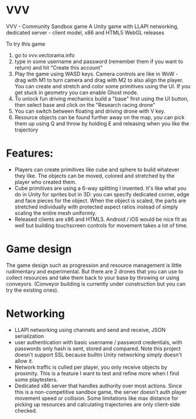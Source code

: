 # VVV
VVV - Community Sandbox game
A Unity game with LLAPI networking, dedicated server - client model, x86 and HTML5 WebGL releases

To try this game
1. go to vvv.vectorama.info
2. type in some username and password (remember them if you want to return) and hit "Create this account"
3. Play the game using WASD keys. Camera controls are like in WoW - drag with M1 to turn camera and drag with M2 to also align the player. You can create and stretch and color some primitives using the UI. If you get stuck in geometry you can enable Ghost mode.
4. To unlock fun driving mechanics build a "base" first using the UI button, then select base and click on the "Research racing drone"
5. You can switch between floating and driving drone with V key.
6. Resource objects can be found further away on the map, you can pick them up using Q and throw by holding E and releasing when you like the trajectory

# Features:
- Players can create primitives like cube and sphere to build whatever they like. The objects can be moved, colored and stretched by the player who created them.
- Cube primitives are using a 6-way splitting I invented. It's like what you do in Unity for sprites but in 3D: you can specify dedicated corner, edge and face pieces for the object. When the object is scaled, the parts are stretched individually with protected aspect ratios instead of simply scaling the entire mesh uniformly.
- Released clients are x86 and HTML5. Android / iOS would be nice fit as well but building touchscreen controls for movement takes a lot of time.

# Game design
The game design such as progression and resource management is little rudimentary and experimental. But there are 2 drones that you can use to collect resources and take them back to your base by throwing or using conveyors. (Conveyor building is currently under construction but you can try the existing ones).

# Networking
- LLAPI networking using channels and send and receive, JSON serialization
- user authentication with basic username / password credentials, with passwords only hash is sent, stored and compared. Note this project doesn't support SSL because builtin Unity networking simply doesn't allow it.
- Network traffic is culled per player, you only receive objects by proximity. This is a feature I want to test and refine more when I find some playtesters.
- Dedicated x86 server that handles authority over most actions. Since this is a non-competitive sandbox game, the server doesn't auth player movement speed or collision. Some limitations like max distance for picking up resources and calculating trajectories are only client-side checked.
